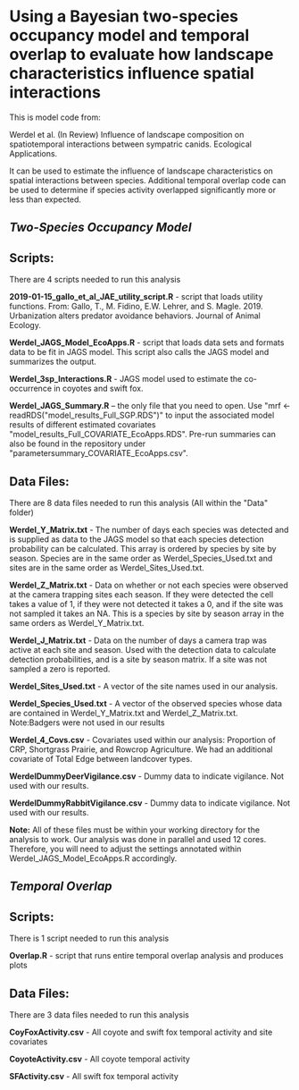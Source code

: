 # Using a Bayesian two-species occupancy model and temporal overlap to evaluate how landscape characteristics influence spatial interactions

This is model code from:

Werdel et al. (In Review) Influence of landscape composition on spatiotemporal interactions between sympatric canids. Ecological Applications.

It can be used to estimate the influence of landscape characteristics on spatial interactions between species. Additional temporal overlap code can be used to determine if species activity overlapped significantly more or less than expected.

## ***Two-Species Occupancy Model***

## **Scripts:**
There are 4 scripts needed to run this analysis

**2019-01-15_gallo_et_al_JAE_utility_script.R** - script that loads utility functions. From: Gallo, T., M. Fidino, E.W. Lehrer, and S. Magle. 2019. Urbanization alters predator avoidance behaviors. Journal of Animal Ecology.

**Werdel_JAGS_Model_EcoApps.R** - script that loads data sets and formats data to be fit in JAGS model. This script also calls the JAGS model and summarizes the output.

**Werdel_3sp_Interactions.R** - JAGS model used to estimate the co-occurrence in coyotes and swift fox.

**Werdel_JAGS_Summary.R** – the only file that you need to open. Use "mrf <- readRDS("model_results_Full_SGP.RDS")" to input the associated model results of different estimated covariates "model_results_Full_COVARIATE_EcoApps.RDS". Pre-run summaries can also be found in the repository under "parametersummary_COVARIATE_EcoApps.csv".


## **Data Files:**
There are 8 data files needed to run this analysis (All within the "Data" folder)

**Werdel_Y_Matrix.txt** - The number of days each species was detected and is supplied as data to the JAGS model so that each species detection probability can be calculated. This array is ordered by species by site by season. Species are in the same order as Werdel_Species_Used.txt and sites are in the same order as Werdel_Sites_Used.txt.

**Werdel_Z_Matrix.txt** - Data on whether or not each species were observed at the camera trapping sites each season. If they were detected the cell takes a value of 1, if they were not detected it takes a 0, and if the site was not sampled it takes an NA. This is a species by site by season array in the same orders as Werdel_Y_Matrix.txt.

**Werdel_J_Matrix.txt** - Data on the number of days a camera trap was active at each site and season. Used with the detection data to calculate detection probabilities, and is a site by season matrix. If a site was not sampled a zero is reported.

**Werdel_Sites_Used.txt** - A vector of the site names used in our analysis. 

**Werdel_Species_Used.txt** - A vector of the observed species whose data are contained in Werdel_Y_Matrix.txt and Werdel_Z_Matrix.txt. Note:Badgers were not used in our results

**Werdel_4_Covs.csv** - Covariates used within our analysis: Proportion of CRP, Shortgrass Prairie, and Rowcrop Agriculture. We had an additional covariate of Total Edge between landcover types.

**WerdelDummyDeerVigilance.csv** - Dummy data to indicate vigilance. Not used with our results.

**WerdelDummyRabbitVigilance.csv** - Dummy data to indicate vigilance. Not used with our results.

**Note:** All of these files must be within your working directory for the analysis to work. Our analysis was done in parallel and used 12 cores. Therefore, you will need to adjust the settings annotated within Werdel_JAGS_Model_EcoApps.R accordingly.

## ***Temporal Overlap***

## **Scripts:**
There is 1 script needed to run this analysis

**Overlap.R** - script that runs entire temporal overlap analysis and produces plots

## **Data Files:**
There are 3 data files needed to run this analysis

**CoyFoxActivity.csv** - All coyote and swift fox temporal activity and site covariates

**CoyoteActivity.csv** - All coyote temporal activity

**SFActivity.csv** - All swift fox temporal activity
